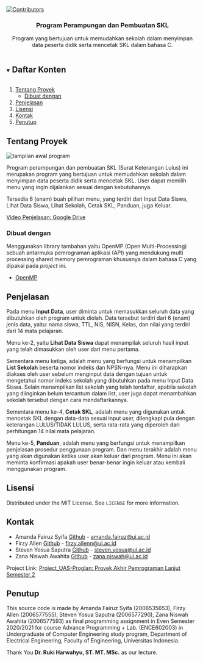 
<!--
*** Thanks for checking out the Best-README-Template. If you have a suggestion
*** that would make this better, please fork the repo and create a pull request
*** or simply open an issue with the tag "enhancement".
*** Thanks again! Now go create something AMAZING! :D
***
***
***
*** To avoid retyping too much info. Do a search and replace for the following:
*** github_username, repo_name, twitter_handle, email, project_title, project_description
-->



<!-- PROJECT SHIELDS -->
<!--
*** I'm using markdown "reference style" links for readability.
*** Reference links are enclosed in brackets [ ] instead of parentheses ( ).
*** See the bottom of this document for the declaration of the reference variables
*** for contributors-url, forks-url, etc. This is an optional, concise syntax you may use.
*** https://www.markdownguide.org/basic-syntax/#reference-style-links
-->
[![Contributors][contributors-shield]][contributors-url]





  <h3 align="center">Program Perampungan dan Pembuatan SKL</h3>

  <p align="center">
    Program yang bertujuan untuk memudahkan sekolah dalam menyimpan data peserta didik serta mencetak SKL dalam bahasa C.
  </p>
</p>



<!-- TABLE OF CONTENTS -->
<details open="open">
  <summary><h2 style="display: inline-block">Daftar Konten</h2></summary>
  <ol>
    <li>
      <a href="#tentang-proyek">Tentang Proyek</a>
      <ul>
        <li><a href="#dibuat-dengan">Dibuat dengan</a></li>
      </ul>
    </li>
    <li>
      <a href="#penjelasan">Penjelasan</a>
      <ul>
      </ul>
    </li>
    <li><a href="#lisensi">Lisensi</a></li>
    <li><a href="#kontak">Kontak</a></li>
    <li><a href="#penutup">Penutup</a></li>
  </ol>
</details>



<!-- ABOUT THE PROJECT -->
## Tentang Proyek

![tampilan awal program](https://imgur.com/82p6FHB)

Program perampungan dan pembuatan SKL (Surat Keterangan Lulus) ini merupakan program yang bertujuan untuk memudahkan sekolah dalam menyimpan data peserta didik serta mencetak SKL. User dapat memilih menu yang ingin dijalankan sesuai dengan kebutuhannya.

Tersedia 6 (enam) buah pilihan menu, yang terdiri dari Input Data Siswa, Lihat Data Siswa, Lihat Sekolah, Cetak SKL, Panduan, juga Keluar. 

[Video Penjelasan: Google Drive](https://drive.google.com/file/d/1SURTfFcEwOY-1Nhtd8k3kvtYPXk3FIcT/view?usp=drivesdk)

### Dibuat dengan
Menggunakan library tambahan yaitu OpenMP (Open Multi-Processing) sebuah antarmuka pemrograman aplikasi (API) yang mendukung multi processing shared memory pemrograman khususnya dalam bahasa C yang dipakai pada *project* ini.
* [OpenMP](https://www.openmp.org/)

## Penjelasan

Pada menu **Input Data**, user diminta untuk memasukkan seluruh data yang dibutuhkan oleh program untuk diolah. Data tersebut terdiri dari 6 (enam) jenis data, yaitu: nama siswa, TTL, NIS, NISN, Kelas, dan nilai yang terdiri dari 14 mata pelajaran.

Menu ke-2, yaitu **Lihat Data Siswa** dapat menampilak seluruh hasil input yang telah dimasukkan oleh user dari menu pertama. 

Sementara menu ketiga, adalah menu yang berfungsi untuk menampilkan **List Sekolah** beserta nomor indeks dan NPSN-nya. Menu ini diharapkan diakses oleh user sebelum menginput data dengan tujuan untuk mengetahui nomor indeks sekolah yang dibutuhkan pada menu Input Data Siswa. Selain menampilkan list sekolah yang telah terdaftar, apabila sekolah yang diinginkan belum tercantum dalam list, user juga dapat menambahkan sekolah tersebut dengan cara mendaftarkannya.

Sementara menu ke-4, **Cetak SKL**, adalah menu yang digunakan untuk mencetak SKL dengan data-data sesuai input user, dilengkapi pula dengan keterangan LULUS/TIDAK LULUS, serta rata-rata yang diperoleh dari perhitungan 14 nilai mata pelajaran.



Menu ke-5, **Panduan**, adalah menu yang berfungsi untuk menampilkan penjelasan prosedur penggunaan program. Dan menu terakhir adalah menu yang akan digunakan ketika user akan keluar dari program. Menu ini akan meminta konfirmasi apakah user benar-benar ingin keluar atau kembali menggunakan program.


<!-- LICENSE -->
## Lisensi

Distributed under the MIT License. See `LICENSE` for more information.



<!-- CONTACT -->
## Kontak

 - Amanda Fairuz Syifa [Github](https://github.com/amandafairuz14) - amanda.fairuz@ui.ac.id
 - Firzy Allen [Github](https://github.com/firzyallen) - firzy.allenn@ui.ac.id
 - Steven Yosua Saputra [Github](https://github.com/stevenys10) - steven.yosua@ui.ac.id
 - Zana Niswah Awahita [Github](https://github.com/zananiswah) - zana.niswah@ui.ac.id

Project Link: [Project_UAS-Proglan: Proyek Akhir Pemrograman Lanjut Semester 2](https://github.com/zananiswah/Project_UAS-Proglan)



<!-- ACKNOWLEDGEMENTS -->
## Penutup
This source code is made by Amanda Fairuz Syifa (2006535653), Firzy Allen (2006577555), Steven Yosua Saputra (2006577290), Zana Niswah Awahita (2006577593) as final programming assignment in Even Semester 2020/2021 for course Advance Programming + Lab. (ENCE602003) in Undergraduate of Computer Engineering study program, Department of Electrical Engineering, Faculty of Engineering, Universitas Indonesia.

Thank You **Dr. Ruki Harwahyu, ST. MT. MSc.** as our lecture.





<!-- MARKDOWN LINKS & IMAGES -->
<!-- https://www.markdownguide.org/basic-syntax/#reference-style-links -->
[contributors-shield]: https://img.shields.io/github/contributors/zananiswah/Project_UAS-Proglan.svg?style=for-the-badge
[contributors-url]: https://github.com/zananiswah/Project_UAS-Proglan/graphs/contributors
[forks-shield]: https://img.shields.io/github/forks/github_username/repo.svg?style=for-the-badge
[forks-url]: https://github.com/github_username/repo/network/members
[stars-shield]: https://img.shields.io/github/stars/github_username/repo.svg?style=for-the-badge
[stars-url]: https://github.com/github_username/repo/stargazers
[issues-shield]: https://img.shields.io/github/issues/github_username/repo.svg?style=for-the-badge
[issues-url]: https://github.com/github_username/repo/issues
[license-shield]: https://img.shields.io/github/license/github_username/repo.svg?style=for-the-badge
[license-url]: https://github.com/github_username/repo/blob/master/LICENSE.txt
[linkedin-shield]: https://img.shields.io/badge/-LinkedIn-black.svg?style=for-the-badge&logo=linkedin&colorB=555
[linkedin-url]: https://linkedin.com/in/github_username
